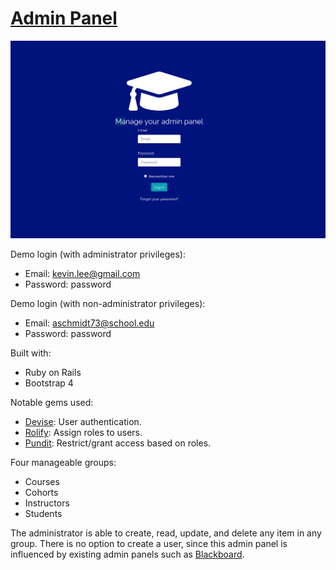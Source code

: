 # [Admin Panel](https://rails-admin-panel.herokuapp.com/)

![Login screen for admin panel](/public/rails-admin-panel-login.png)

Demo login (with administrator privileges):

- Email: kevin.lee@gmail.com
- Password: password

Demo login (with non-administrator privileges):

- Email: aschmidt73@school.edu
- Password: password

Built with:

- Ruby on Rails
- Bootstrap 4

Notable gems used:

- [Devise](https://github.com/plataformatec/devise): User authentication.
- [Rolify](https://github.com/RolifyCommunity/rolify): Assign roles to users.
- [Pundit](https://github.com/varvet/pundit): Restrict/grant access based on roles.

Four manageable groups:

- Courses
- Cohorts
- Instructors
- Students

The administrator is able to create, read, update, and delete any item in any group.
There is no option to create a user, since this admin panel is influenced by existing admin panels such as <a href="https://www.blackboard.com/index.html">Blackboard</a>.